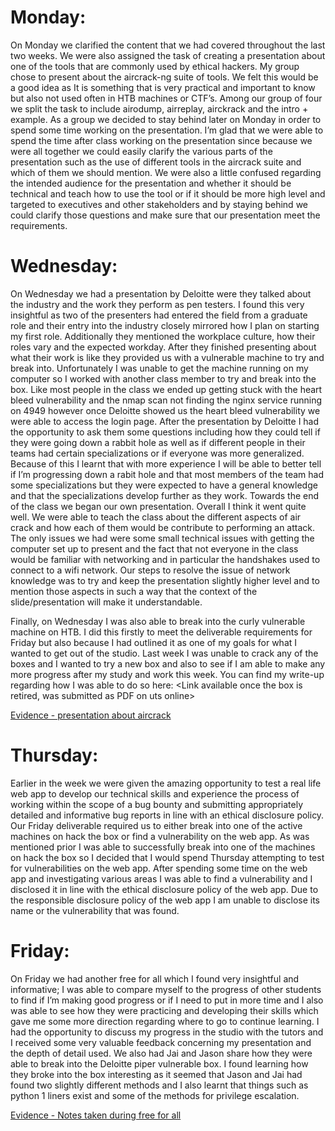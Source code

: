 # Monday:
On Monday we clarified the content that we had covered throughout the last two weeks. We were also assigned the task of creating a presentation about one of the tools that are commonly used by ethical hackers. My group chose to present about the aircrack-ng suite of tools. We felt this would be a good idea as 
It is something that is very practical and important to know but also not used often in HTB machines or CTF’s. Among our group of four we split the task to include airodump, airreplay, airckrack and the intro + example. As a group we decided to stay behind later on Monday in order to spend some time working on the presentation. I’m glad that we were able to spend the time after class working on the presentation since because we were all together we could easily clarify the various parts of the presentation such as the use of different tools in the aircrack suite and which of them we should mention. We were also a little confused regarding the intended audience for the presentation and whether it should be technical and teach how to use the tool or if it should be more high level and targeted to executives and other stakeholders and by staying behind we could clarify those questions and make sure that our presentation meet the requirements. 


# Wednesday:
On Wednesday we had a presentation by Deloitte were they talked about the industry and the work they perform as pen testers. I found this very insightful as two of the presenters had entered the field from a graduate role and their entry into the industry closely mirrored how I plan on starting my first role.  Additionally they mentioned the workplace culture, how their roles vary and the expected workday.  After they finished presenting about what their work is like they provided us with a vulnerable machine to try and break into. Unfortunately I was unable to get the machine running on my computer so I worked with another class member to try and break into the box. Like most people in the class we ended up getting stuck with the heart bleed vulnerability and the nmap scan not finding the nginx service running on 4949 however once Deloitte showed us the heart bleed vulnerability we were able to access the login page. After the presentation by Deloitte I had the opportunity to ask them some questions including how they could tell if they were going down a rabbit hole as well as if different people in their teams had certain specializations or if everyone was more generalized. Because of this I learnt that with more experience I will be able to better tell if I’m progressing down a rabit hole and that most members of the team had some specializations but they were expected to have a general knowledge and that the specializations develop further as they work. Towards the end of the class we began our own presentation. Overall I think it went quite well. We were able to teach the class about the different aspects of air crack and how each of them would be contribute to performing an attack. The only issues we had were some small technical issues with getting the computer set up to present and the fact that not everyone in the class would be familiar with networking and in particular the handshakes used to connect to a wifi network. Our steps to resolve the issue of network knowledge was to try and keep the presentation slightly higher level and to mention those aspects in such a way that the context of the slide/presentation will make it understandable.

Finally, on Wednesday I was also able to break into the curly vulnerable machine on HTB. I did this firstly to meet the deliverable requirements for Friday but also because I had outlined it as one of my goals for what I wanted to get out of the studio. Last week I was unable to crack any of the boxes and I wanted to try a new box and also to see if I am able to make any more progress after my study and work this week. You can find my write-up regarding how I was able to do so here: <Link available once the box is retired, was submitted as PDF on uts online>

[Evidence - presentation about aircrack](./w32.png)

# Thursday:
Earlier in the week we were given the amazing opportunity to test a real life web app to develop our technical skills and experience the process of working within the scope of a bug bounty and submitting appropriately detailed and informative bug reports in line with an ethical disclosure policy. Our Friday deliverable required us to either break into one of the active machines on hack the box or find a vulnerability on the web app. As was mentioned prior I was able to successfully break into one of the machines on hack the box so I decided that I would spend Thursday attempting to test for vulnerabilities on the web app. After spending some time on the web app and investigating various areas I was able to find a vulnerability and I disclosed it in line with the ethical disclosure policy of the web app. Due to the responsible disclosure policy of the web app I am unable to disclose its name or the vulnerability that was found. 


# Friday:
On Friday we had another free for all which I found very insightful and informative; I was able to compare myself to the progress of other students to find if I’m making good progress or if I need to put in more time and I also was able to see how they were practicing and developing their skills which gave me some more direction regarding where to go to continue learning. I had the opportunity to discuss my progress in the studio with the tutors and I received some very valuable feedback concerning my presentation and the depth of detail used. We also had Jai and Jason share how they were able to break into the Deloitte piper vulnerable box. I found learning how they broke into the box interesting as it seemed that Jason and Jai had found two slightly different methods and I also learnt that things such as python 1 liners exist and some of the methods for privilege escalation. 

[Evidence - Notes taken during free for all](./w31.PNG)

